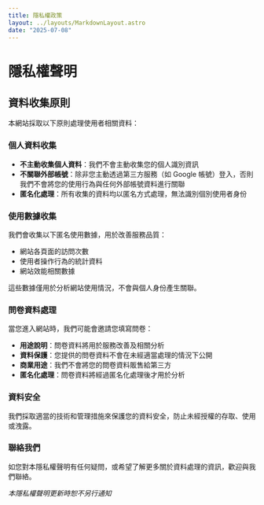 ```yaml
---
title: 隱私權政策
layout: ../layouts/MarkdownLayout.astro
date: "2025-07-08"
---
```


# 隱私權聲明

## 資料收集原則

本網站採取以下原則處理使用者相關資料：

### 個人資料收集

- **不主動收集個人資料**：我們不會主動收集您的個人識別資訊
- **不關聯外部帳號**：除非您主動透過第三方服務（如 Google 帳號）登入，否則我們不會將您的使用行為與任何外部帳號資料進行關聯
- **匿名化處理**：所有收集的資料均以匿名方式處理，無法識別個別使用者身份

### 使用數據收集

我們會收集以下匿名使用數據，用於改善服務品質：

- 網站各頁面的訪問次數
- 使用者操作行為的統計資料
- 網站效能相關數據

這些數據僅用於分析網站使用情況，不會與個人身份產生關聯。

### 問卷資料處理

當您進入網站時，我們可能會邀請您填寫問卷：

- **用途說明**：問卷資料將用於服務改善及相關分析
- **資料保護**：您提供的問卷資料不會在未經適當處理的情況下公開
- **商業用途**：我們不會將您的問卷資料販售給第三方
- **匿名化處理**：問卷資料將經過匿名化處理後才用於分析

### 資料安全

我們採取適當的技術和管理措施來保護您的資料安全，防止未經授權的存取、使用或洩露。

### 聯絡我們

如您對本隱私權聲明有任何疑問，或希望了解更多關於資料處理的資訊，歡迎與我們聯絡。

_本隱私權聲明更新時恕不另行通知_
